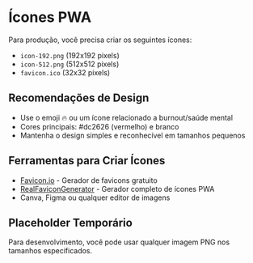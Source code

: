 # Ícones PWA

Para produção, você precisa criar os seguintes ícones:

- `icon-192.png` (192x192 pixels)
- `icon-512.png` (512x512 pixels)
- `favicon.ico` (32x32 pixels)

## Recomendações de Design

- Use o emoji 🔥 ou um ícone relacionado a burnout/saúde mental
- Cores principais: #dc2626 (vermelho) e branco
- Mantenha o design simples e reconhecível em tamanhos pequenos

## Ferramentas para Criar Ícones

- [Favicon.io](https://favicon.io/) - Gerador de favicons gratuito
- [RealFaviconGenerator](https://realfavicongenerator.net/) - Gerador completo de ícones PWA
- Canva, Figma ou qualquer editor de imagens

## Placeholder Temporário

Para desenvolvimento, você pode usar qualquer imagem PNG nos tamanhos especificados.
